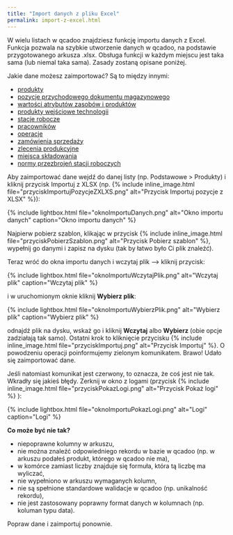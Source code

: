 ```yaml
---
title: "Import danych z pliku Excel"
permalink: import-z-excel.html
---
```


W wielu listach w qcadoo znajdziesz funkcję importu danych z Excel. Funkcja pozwala na szybkie utworzenie danych w qcadoo, na podstawie przygotowanego arkusza .xlsx. Obsługa funkcji w każdym miejscu jest taka sama (lub niemal taka sama). Zasady zostaną opisane poniżej.

Jakie dane możesz zaimportować? Są to między innymi:
- [produkty](/produkty.html#jak-zaimportować-produkty-z-excela)
- [pozycje przychodowego dokumentu magazynowego](/dokumenty.html#funkcje-do-wywołania-w-dokumencie-magazynowym)
- [wartości atrybutów zasobów i produktów](/atrybuty.html#import-wartości-atrybutów-produktu)
- [produkty wejściowe technologii](/technologie-szczegoly.html#import-produktów-wejściowych-technologii-z-excela)
- [stacje robocze](/stacje-robocze.html#jak-zaimportowa%C4%87-stacje-robocze-z-arkusza-excel)
- [pracowników](/pracownicy.html#jak-dodać-pracowników-poprzez-import-z-arkusza-excel)
- [operacje](/operacje.html#import-operacji-z-pliku-excel)
- [zamówienia sprzedaży](/zlecenia-nadrzedne.html#import-zamówień-sprzedaży-z-pliku-xlsx)
- [zlecenia produkcyjne](/zlecenia-produkcyjne.html#tworzenie-zleceń-poprzez-import-z-akrusza-excel)
- [miejsca składowania](/miejsca-skladowania.html#import-miejsc-składowania-z-pliku-excel)
- [normy przezbrojeń stacji roboczych](/normy-przezbrojen-stacji-roboczych.html#import-przezbrojeń-stacji-roboczych)


Aby zaimportować dane wejdź do danej listy (np. Podstawowe > Produkty) i kliknij przycisk Importuj z XLSX (np. {% include inline_image.html file="przyciskImportujPozycjeZXLXS.png" alt="Przycisk Importuj pozycje z XLSX" %}):

{% include lightbox.html file="oknoImportuDanych.png" alt="Okno importu danych" caption="Okno importu danych" %}

Najpierw pobierz szablon, klikając w przycisk {% include inline_image.html file="przyciskPobierzSzablon.png" alt="Przycisk Pobierz szablon" %}, wypełnij go danymi i zapisz na dysku (tak by łatwo było Ci plik znaleźć). 

Teraz wróć do okna importu danych i wczytaj plik --> kliknij przycisk:

{% include lightbox.html file="oknoImportuWczytajPlik.png" alt="Wczytaj plik" caption="Wczytaj plik" %}

i w uruchomionym oknie kliknij **Wybierz plik**:

{% include lightbox.html file="oknoImportuWybierzPlik.png" alt="Wybierz plik" caption="Wybierz plik" %}

odnajdź plik na dysku, wskaż go i kliknij **Wczytaj** albo **Wybierz** (obie opcje zadziałają tak samo). Ostatni krok to kliknięcie przycisku {% include inline_image.html file="przyciskImportuj.png" alt="Przycisk Importuj" %}. O powodzeniu operacji poinformujemy zielonym komunikatem. Brawo! Udało się zaimportować dane.

Jeśli natomiast komunikat jest czerwony, to oznacza, że coś jest nie tak. Wkradły się jakieś błędy. Zerknij w okno z logami (przycisk {% include inline_image.html file="przyciskPokazLogi.png" alt="Przycisk Pokaż logi" %} ):

{% include lightbox.html file="oknoImportuPokazLogi.png" alt="Logi" caption="Logi" %}

**Co może być nie tak?**
- niepoprawne kolumny w arkuszu,
- nie można znaleźć odpowiedniego rekordu w bazie w qcadoo (np. w arkuszu podałeś produkt, którego w qcadoo nie ma),
- w komórce zamiast liczby znajduje się formuła, która tą liczbę ma wyliczać,
- nie wypełniono w arkuszu wymaganych kolumn,
- nie są spełnione standardowe walidacje w qcadoo (np. unikalność rekordu),
- nie jest zastosowany poprawny format danych w kolumnach (np. koluman typu data).

Popraw dane i zaimportuj ponownie.


